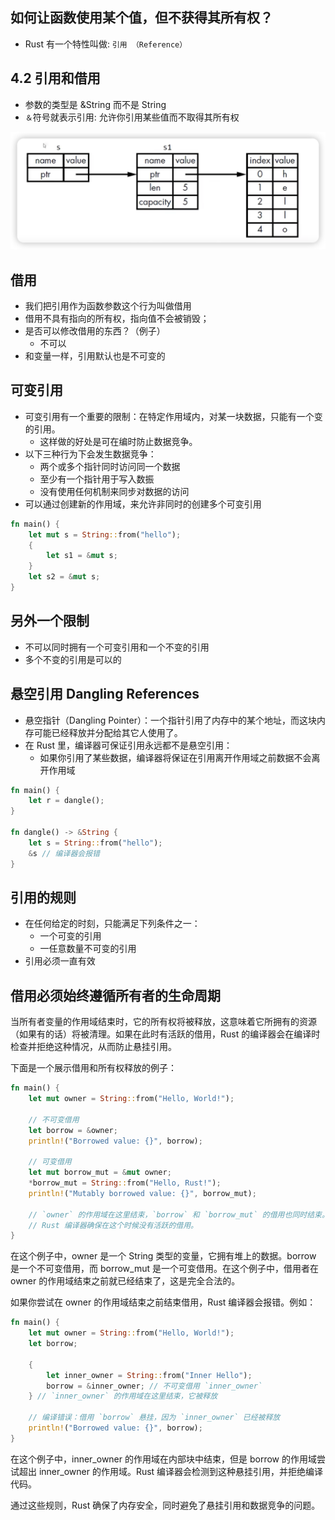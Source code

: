 
## 如何让函数使用某个值，但不获得其所有权？

- Rust 有一个特性叫做: `引用 （Reference）`


## 4.2 引用和借用
- 参数的类型是 &String 而不是 String
- `＆`符号就表示引用: 允许你引用某些值而不取得其所有权

![](images/2024-03-31-01-08-13.png)



## 借用
- 我们把引用作为函数参数这个行为叫做借用
- 借用不具有指向的所有权，指向值不会被销毁；
- 是否可以修改借用的东西？（例子）
  - 不可以
- 和变量一样，引用默认也是不可变的

## 可变引用
- 可变引用有一个重要的限制：在特定作用域内，对某一块数据，只能有一个变的引用。
  - 这样做的好处是可在编时防止数据竞争。
- 以下三种行为下会发生数据竞争：
  - 两个或多个指针同时访问同一个数据
  - 至少有一个指针用于写入数振
  - 没有使用任何机制来同步对数据的访问
- 可以通过创建新的作用域，来允许非同时的创建多个可变引用

``` rust
fn main() {
    let mut s = String::from("hello");
    {
        let s1 = &mut s;
    }
    let s2 = &mut s; 
}
```


## 另外一个限制
- 不可以同时拥有一个可变引用和一个不变的引用
- 多个不变的引用是可以的


## 悬空引用 Dangling References
- 悬空指针（Dangling Pointer）：一个指针引用了内存中的某个地址，而这块内存可能已经释放并分配给其它人使用了。
- 在 Rust 里，编译器可保证引用永远都不是悬空引用：
  - 如果你引用了某些数据，编译器将保证在引用离开作用域之前数据不会离开作用域

``` rust
fn main() {
    let r = dangle();
}

fn dangle() -> &String {
    let s = String::from("hello");
    &s // 编译器会报错
}
```


## 引用的规则
- 在任何给定的时刻，只能满足下列条件之一：
  - 一个可变的引用
  - 一任意数量不可变的引用
- 引用必须一直有效
  

## 借用必须始终遵循所有者的生命周期

当所有者变量的作用域结束时，它的所有权将被释放，这意味着它所拥有的资源（如果有的话）将被清理。如果在此时有活跃的借用，Rust 的编译器会在编译时检查并拒绝这种情况，从而防止悬挂引用。

下面是一个展示借用和所有权释放的例子：
``` rust
fn main() {
    let mut owner = String::from("Hello, World!");

    // 不可变借用
    let borrow = &owner;
    println!("Borrowed value: {}", borrow);

    // 可变借用
    let mut borrow_mut = &mut owner;
    *borrow_mut = String::from("Hello, Rust!");
    println!("Mutably borrowed value: {}", borrow_mut);

    // `owner` 的作用域在这里结束，`borrow` 和 `borrow_mut` 的借用也同时结束。
    // Rust 编译器确保在这个时候没有活跃的借用。
}
```

在这个例子中，owner 是一个 String 类型的变量，它拥有堆上的数据。borrow 是一个不可变借用，而 borrow_mut 是一个可变借用。在这个例子中，借用者在 owner 的作用域结束之前就已经结束了，这是完全合法的。

如果你尝试在 owner 的作用域结束之前结束借用，Rust 编译器会报错。例如：

``` rust
fn main() {
    let mut owner = String::from("Hello, World!");
    let borrow;

    {
        let inner_owner = String::from("Inner Hello");
        borrow = &inner_owner; // 不可变借用 `inner_owner`
    } // `inner_owner` 的作用域在这里结束，它被释放

    // 编译错误：借用 `borrow` 悬挂，因为 `inner_owner` 已经被释放
    println!("Borrowed value: {}", borrow);
}
```

在这个例子中，inner_owner 的作用域在内部块中结束，但是 borrow 的作用域尝试超出 inner_owner 的作用域。Rust 编译器会检测到这种悬挂引用，并拒绝编译代码。

通过这些规则，Rust 确保了内存安全，同时避免了悬挂引用和数据竞争的问题。